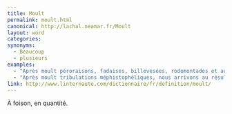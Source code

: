 ```yaml
---
title: Moult
permalink: moult.html
canonical: http://lachal.neamar.fr/Moult
layout: word
categories:
synonyms:
  - Beaucoup
  - plusieurs
examples:
  - "Après moult péroraisons, fadaises, billevesées, rodomontades et autres coquecigrues, nous pouvons reprendre le cours de la vie normale…"
  - "Après moult tribulations méphistophéliques, nous arrivons au résultat annoncé. (équivalent à &quot;Après moult circonlocutions et procrastinations, atteindrons-nous l'apocatastase ?&quot;)"
link: http://www.linternaute.com/dictionnaire/fr/definition/moult/
---
```


À foison, en quantité.

